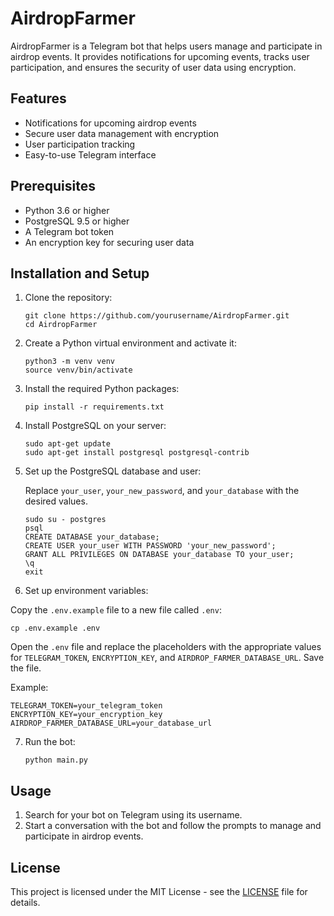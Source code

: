 # AirdropFarmer

AirdropFarmer is a Telegram bot that helps users manage and participate in airdrop events. It provides notifications for upcoming events, tracks user participation, and ensures the security of user data using encryption.

## Features

- Notifications for upcoming airdrop events
- Secure user data management with encryption
- User participation tracking
- Easy-to-use Telegram interface

## Prerequisites

- Python 3.6 or higher
- PostgreSQL 9.5 or higher
- A Telegram bot token
- An encryption key for securing user data

## Installation and Setup

1. Clone the repository:

   ```
   git clone https://github.com/yourusername/AirdropFarmer.git
   cd AirdropFarmer
   ```

2. Create a Python virtual environment and activate it:

   ```
   python3 -m venv venv
   source venv/bin/activate
   ```

3. Install the required Python packages:

   ```
   pip install -r requirements.txt
   ```

4. Install PostgreSQL on your server:

   ```
   sudo apt-get update
   sudo apt-get install postgresql postgresql-contrib
   ```

5. Set up the PostgreSQL database and user:

   Replace `your_user`, `your_new_password`, and `your_database` with the desired values.

   ```
   sudo su - postgres
   psql
   CREATE DATABASE your_database;
   CREATE USER your_user WITH PASSWORD 'your_new_password';
   GRANT ALL PRIVILEGES ON DATABASE your_database TO your_user;
   \q
   exit
   ```

6. Set up environment variables:

Copy the `.env.example` file to a new file called `.env`:
```
cp .env.example .env
```

Open the `.env` file and replace the placeholders with the appropriate values for `TELEGRAM_TOKEN`, `ENCRYPTION_KEY`, and `AIRDROP_FARMER_DATABASE_URL`. Save the file.

Example:
```
TELEGRAM_TOKEN=your_telegram_token
ENCRYPTION_KEY=your_encryption_key
AIRDROP_FARMER_DATABASE_URL=your_database_url
```

7. Run the bot:

   ```
   python main.py
   ```

## Usage

1. Search for your bot on Telegram using its username.
2. Start a conversation with the bot and follow the prompts to manage and participate in airdrop events.

## License

This project is licensed under the MIT License - see the [LICENSE](LICENSE) file for details.